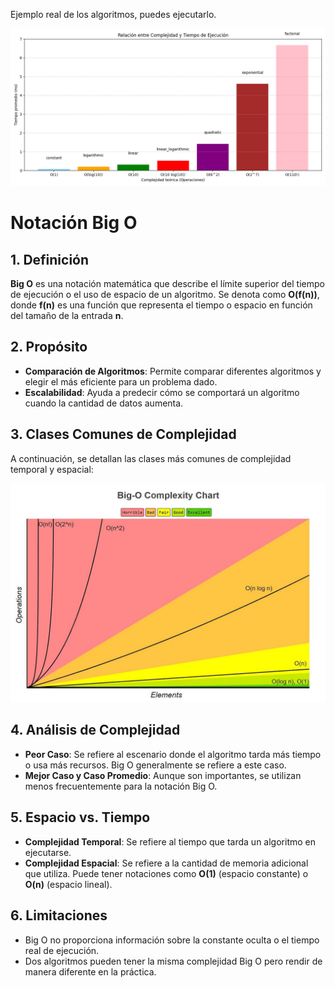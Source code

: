 Ejemplo real de los algoritmos, puedes ejecutarlo.

![Alt text](assets/Figure_1.png)

# Notación Big O

## 1. Definición

**Big O** es una notación matemática que describe el límite superior del tiempo de ejecución o el uso de espacio de un algoritmo. Se denota como **O(f(n))**, donde **f(n)** es una función que representa el tiempo o espacio en función del tamaño de la entrada **n**.

## 2. Propósito

- **Comparación de Algoritmos**: Permite comparar diferentes algoritmos y elegir el más eficiente para un problema dado.
- **Escalabilidad**: Ayuda a predecir cómo se comportará un algoritmo cuando la cantidad de datos aumenta.

## 3. Clases Comunes de Complejidad

A continuación, se detallan las clases más comunes de complejidad temporal y espacial:

![Alt text](assets/image.png)

## 4. Análisis de Complejidad

- **Peor Caso**: Se refiere al escenario donde el algoritmo tarda más tiempo o usa más recursos. Big O generalmente se refiere a este caso.
- **Mejor Caso y Caso Promedio**: Aunque son importantes, se utilizan menos frecuentemente para la notación Big O.

## 5. Espacio vs. Tiempo

- **Complejidad Temporal**: Se refiere al tiempo que tarda un algoritmo en ejecutarse.
- **Complejidad Espacial**: Se refiere a la cantidad de memoria adicional que utiliza. Puede tener notaciones como **O(1)** (espacio constante) o **O(n)** (espacio lineal).

## 6. Limitaciones

- Big O no proporciona información sobre la constante oculta o el tiempo real de ejecución.
- Dos algoritmos pueden tener la misma complejidad Big O pero rendir de manera diferente en la práctica.